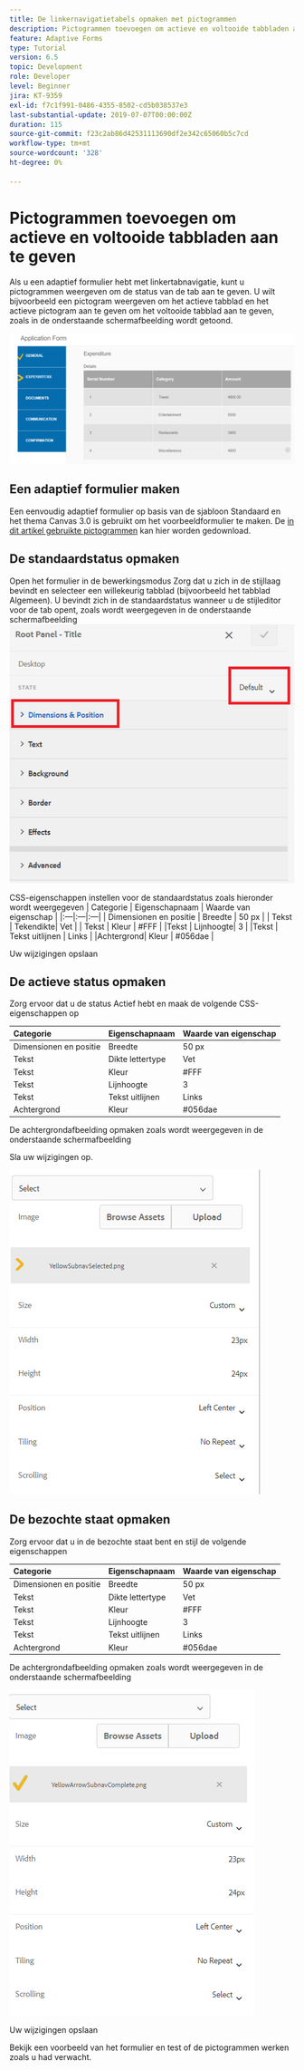 ```yaml
---
title: De linkernavigatietabels opmaken met pictogrammen
description: Pictogrammen toevoegen om actieve en voltooide tabbladen aan te geven
feature: Adaptive Forms
type: Tutorial
version: 6.5
topic: Development
role: Developer
level: Beginner
jira: KT-9359
exl-id: f7c1f991-0486-4355-8502-cd5b038537e3
last-substantial-update: 2019-07-07T00:00:00Z
duration: 115
source-git-commit: f23c2ab86d42531113690df2e342c65060b5c7cd
workflow-type: tm+mt
source-wordcount: '328'
ht-degree: 0%

---
```


# Pictogrammen toevoegen om actieve en voltooide tabbladen aan te geven

Als u een adaptief formulier hebt met linkertabnavigatie, kunt u pictogrammen weergeven om de status van de tab aan te geven. U wilt bijvoorbeeld een pictogram weergeven om het actieve tabblad en het actieve pictogram aan te geven om het voltooide tabblad aan te geven, zoals in de onderstaande schermafbeelding wordt getoond.

![werkbalkafstand](assets/active-completed.png)

## Een adaptief formulier maken

Een eenvoudig adaptief formulier op basis van de sjabloon Standaard en het thema Canvas 3.0 is gebruikt om het voorbeeldformulier te maken.
De [in dit artikel gebruikte pictogrammen](assets/icons.zip) kan hier worden gedownload.


## De standaardstatus opmaken

Open het formulier in de bewerkingsmodus Zorg dat u zich in de stijllaag bevindt en selecteer een willekeurig tabblad (bijvoorbeeld het tabblad Algemeen).
U bevindt zich in de standaardstatus wanneer u de stijleditor voor de tab opent, zoals wordt weergegeven in de onderstaande schermafbeelding
![navigatietab](assets/navigation-tab.png)

CSS-eigenschappen instellen voor de standaardstatus zoals hieronder wordt weergegeven | Categorie | Eigenschapnaam | Waarde van eigenschap | |:—|:—|:—| | Dimensionen en positie | Breedte | 50 px | | Tekst | Tekendikte| Vet | | Tekst | Kleur | #FFF | |Tekst | Lijnhoogte| 3 | |Tekst | Tekst uitlijnen | Links | |Achtergrond| Kleur | #056dae |

Uw wijzigingen opslaan

## De actieve status opmaken

Zorg ervoor dat u de status Actief hebt en maak de volgende CSS-eigenschappen op

| Categorie | Eigenschapnaam | Waarde van eigenschap |
|:---|:---|:---|
| Dimensionen en positie | Breedte | 50 px |
| Tekst | Dikte lettertype | Vet |
| Tekst | Kleur | #FFF |
| Tekst | Lijnhoogte | 3 |
| Tekst | Tekst uitlijnen | Links |
| Achtergrond | Kleur | #056dae |

De achtergrondafbeelding opmaken zoals wordt weergegeven in de onderstaande schermafbeelding

Sla uw wijzigingen op.



![active-state](assets/active-state.png)

## De bezochte staat opmaken

Zorg ervoor dat u in de bezochte staat bent en stijl de volgende eigenschappen

| Categorie | Eigenschapnaam | Waarde van eigenschap |
|:---|:---|:---|
| Dimensionen en positie | Breedte | 50 px |
| Tekst | Dikte lettertype | Vet |
| Tekst | Kleur | #FFF |
| Tekst | Lijnhoogte | 3 |
| Tekst | Tekst uitlijnen | Links |
| Achtergrond | Kleur | #056dae |

De achtergrondafbeelding opmaken zoals wordt weergegeven in de onderstaande schermafbeelding


![bezocht land](assets/visited-state.png)

Uw wijzigingen opslaan

Bekijk een voorbeeld van het formulier en test of de pictogrammen werken zoals u had verwacht.
